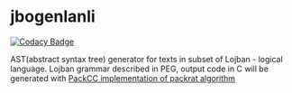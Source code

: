 # jbogenlanli

[![Codacy Badge](https://api.codacy.com/project/badge/Grade/704e7c18ed6246d9b038c807c0bc3364)](https://www.codacy.com/app/nechaev.e.01/jbogenlanli?utm_source=github.com&utm_medium=referral&utm_content=jbofanvytci/jbogenlanli&utm_campaign=badger)

AST(abstract syntax tree) generator for texts in subset of Lojban - logical language.
Lojban grammar described in PEG, output code in C will be generated with [PackCC implementation of packrat algorithm](https://github.com/enechaev/packcc)
